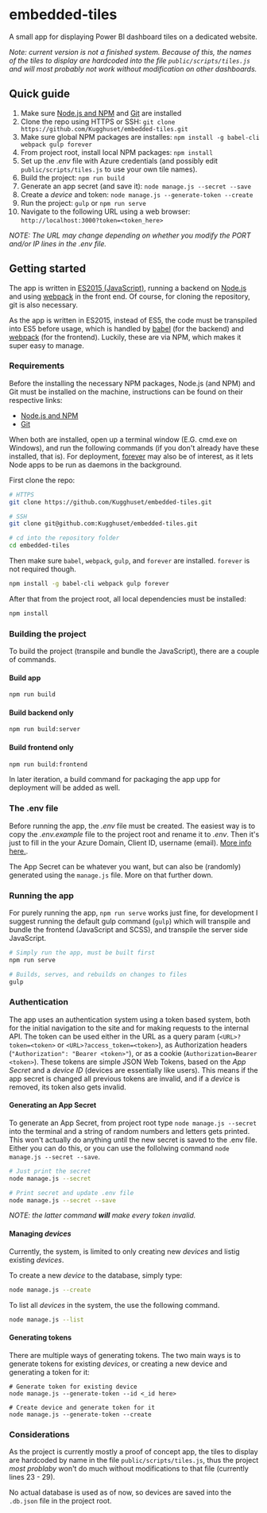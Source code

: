 # embedded-tiles

A small app for displaying Power BI dashboard tiles on a dedicated website.

_Note: current version is not a finished system. Because of this, the names of the tiles to display are hardcoded into the file `public/scripts/tiles.js` and will most probably not work without modification on other dashboards._

## Quick guide

1. Make sure [Node.js and NPM](https://nodejs.org/en/) and [Git](https://git-scm.com/downloads) are installed
2. Clone the repo using HTTPS or SSH: `git clone https://github.com/Kugghuset/embedded-tiles.git`
3. Make sure global NPM packages are installes: `npm install -g babel-cli webpack gulp forever`
4. From project root, install local NPM packages: `npm install`
5. Set up the _.env_ file with Azure credentials (and possibly edit `public/scripts/tiles.js` to use your own tile names).
6. Build the project: `npm run build`
7. Generate an app secret (and save it): `node manage.js --secret --save`
8. Create a _device_ and token: `node manage.js --generate-token --create`
9. Run the project: `gulp` or `npm run serve`
10. Navigate to the following URL using a web browser: `http://localhost:3000?token=<token_here>`

_NOTE: The URL may change depending on whether you modify the PORT and/or IP lines in the .env file._

## Getting started

The app is written in [ES2015 (JavaScript)](https://babeljs.io/docs/learn-es2015/), running a backend on [Node.js](https://nodejs.org/en/) and using [webpack](https://webpack.github.io/) in the front end. Of course, for cloning the repository, git is also necessary.

As the app is written in ES2015, instead of ES5, the code must be transpiled into ES5 before usage, which is handled by [babel](https://babeljs.io/) (for the backend) and [webpack](https://webpack.github.io/) (for the frontend). Luckily, these are via NPM, which makes it super easy to  manage.

### Requirements

Before the installing the necessary NPM packages, Node.js (and NPM) and Git must be installed on the machine, instructions can be found on their respective links:

- [Node.js and NPM](https://nodejs.org/en/)
- [Git](https://git-scm.com/downloads)

When both are installed, open up a terminal window (E.G. cmd.exe on Windows), and run the following commands (if you don't already have these installed, that is). For deployment, [forever](https://github.com/foreverjs/forever) may also be of interest, as it lets Node apps to be run as daemons in the background.

First clone the repo:

```bash
# HTTPS
git clone https://github.com/Kugghuset/embedded-tiles.git

# SSH
git clone git@github.com:Kugghuset/embedded-tiles.git

# cd into the repository folder
cd embedded-tiles
```

Then make sure `babel`, `webpack`, `gulp`, and `forever` are installed. `forever` is not required though.

```bash
npm install -g babel-cli webpack gulp forever
```

After that from the project root, all local dependencies must be installed:

```bash
npm install
```

### Building the project

To build the project (transpile and bundle the JavaScript), there are a couple of commands.

#### Build app
```bash
npm run build
```

#### Build backend only

```bash
npm run build:server
```

#### Build frontend only

```bash
npm run build:frontend
```

In later iteration, a build command for packaging the app upp for deployment will be added as well.

### The .env file

Before running the app, the _.env_ file must be created. The easiest way is to copy the _.env.example_ file to the project root and rename it to _.env_. Then it's just to fill in the your Azure Domain, Client ID, username (email). [More info here.](https://powerbi.microsoft.com/en-us/documentation/powerbi-developer-register-a-web-app/).

The App Secret can be whatever you want, but can also be (randomly) generated using the `manage.js` file. More on that further down.

### Running the app

For purely running the app, `npm run serve` works just fine, for development I suggest running the default gulp command (`gulp`) which will transpile and bundle the frontend (JavaScript and SCSS), and transpile the server side JavaScript.

```bash
# Simply run the app, must be built first
npm run serve

# Builds, serves, and rebuilds on changes to files
gulp
```

### Authentication

The app uses an authentication system using a token based system, both for the initial navigation to the site and for making requests to the internal API. The token can be used either in the URL as a query param (`<URL>?token=<token>` or `<URL>?access_token=<token>`), as Authorization headers (`"Authorization": "Bearer <token>"`), or as a cookie (`Authorization=Bearer <token>`). These tokens are simple JSON Web Tokens, based on the _App Secret_ and a _device ID_ (devices are essentially like users). This means if the app secret is changed all previous tokens are invalid, and if a _device_ is removed, its token also gets invalid.

#### Generating an App Secret

To generate an App Secret, from project root type `node manage.js --secret` into the terminal and a string of random numbers and letters gets printed. This won't actually do anything until the new secret is saved to the .env file. Either you can do this, or you can use the follolwing command `node manage.js --secret --save`.

```bash
# Just print the secret
node manage.js --secret

# Print secret and update .env file
node manage.js --secret --save
```

_NOTE: the latter command **will** make every token invalid._

#### Managing _devices_

Currently, the system, is limited to only creating new _devices_ and listig existing _devices_.

To create a new _device_ to the database, simply type:

```bash
node manage.js --create
```

To list all _devices_ in the system, the use the following command.

```bash
node manage.js --list
```

#### Generating tokens

There are multiple ways of generating tokens. The two main ways is to generate tokens for existing _devices_, or creating a new device and generating a token for it:

```
# Generate token for existing device
node manage.js --generate-token --id <_id here>

# Create device and generate token for it
node manage.js --generate-token --create
```

### Considerations

As the project is currently mostly a proof of concept app, the tiles to display are hardcoded by name in the file `public/scripts/tiles.js`, thus the project _most problaby_ won't do much without modifications to that file (currently lines 23 - 29).

No actual database is used as of now, so devices are saved into the `.db.json` file in the project root.
